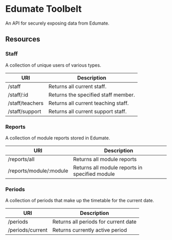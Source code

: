 # Edumate Toolbelt

An API for securely exposing data from Edumate.

## Resources

### Staff

A collection of unique users of various types.

URI               | Description
------------------|-------------------------------------
/staff            | Returns all current staff.
/staff/:id        | Returns the specified staff member.
/staff/teachers   | Returns all current teaching staff.
/staff/support    | Returns all current support staff.

### Reports

A collection of module reports stored in Edumate.

URI                       | Description
--------------------------|-----------------------------------------------
/reports/all              | Returns all module reports
/reports/module/:module   | Returns all module reports in specified module

### Periods

A collection of periods that make up the timetable for the current date.

URI                | Description
-------------------|-------------------------------------
/periods           | Returns all periods for current date
/periods/current   | Returns currently active period